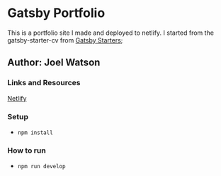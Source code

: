 # Gatsby Portfolio

This is a portfolio site I made and deployed to netlify. I started from the 
gatsby-starter-cv from [Gatsby Starters](https://www.gatsbyjs.org/starters/);

## Author: Joel Watson

### Links and Resources

[Netlify]()

### Setup

- `npm install`

### How to run

- `npm run develop`